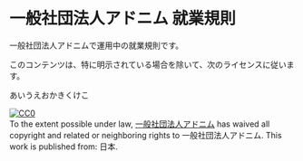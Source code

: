 # 一般社団法人アドニム 就業規則

一般社団法人アドニムで運用中の就業規則です。

このコンテンツは、特に明示されている場合を除いて、次のライセンスに従います。

あいうえおかきくけこ

<p xmlns:dct="http://purl.org/dc/terms/" xmlns:vcard="http://www.w3.org/2001/vcard-rdf/3.0#">
  <a rel="license"
     href="http://creativecommons.org/publicdomain/zero/1.0/">
    <img src="http://i.creativecommons.org/p/zero/1.0/88x31.png" style="border-style: none;" alt="CC0" />
  </a>
  <br />
  To the extent possible under law,
  <a rel="dct:publisher"
     href="http://gia.adonim.info/">
    <span property="dct:title">一般社団法人アドニム</span></a>
  has waived all copyright and related or neighboring rights to
  <span property="dct:title">一般社団法人アドニム</span>.
This work is published from:
<span property="vcard:Country" datatype="dct:ISO3166"
      content="JP" about="http://gia.adonim.info/">
  日本</span>.
</p>
